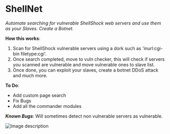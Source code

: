 # ShellNet
_Automate searching for vulnerable ShellShock web servers and use them as your Slaves. Create a Botnet._

  
**How this works**:
1. Scan for ShellShock vulnerable servers using a dork such as 'inurl:cgi-bin filetype:cgi'.  
2. Once search completed, move to vuln checker, this will check if servers you scanned are vulnerable and move vulnerable ones to slave list.  
3. Once done, you can exploit your slaves, create a botnet DDoS attack and much more.  
  
  
**To Do**:
* Add custom page search
* Fix Bugs
* Add all the commander modules
  
  
**_Known Bugs_**:
Will sometimes detect non vulnerable servers as vulnerable.  

![Image description](https://cdn.discordapp.com/attachments/609285777691508736/689677695495569412/unknown.png)

